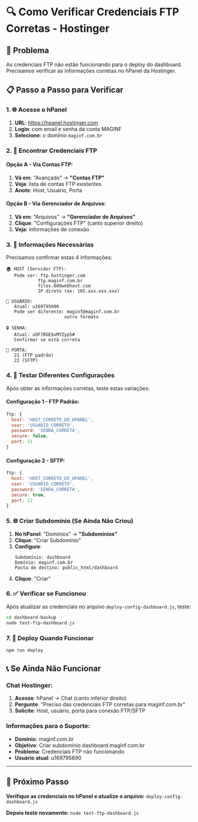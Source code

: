 # 🔍 Como Verificar Credenciais FTP Corretas - Hostinger

## 🎯 Problema
As credenciais FTP não estão funcionando para o deploy do dashboard. Precisamos verificar as informações corretas no hPanel da Hostinger.

## 📋 Passo a Passo para Verificar

### 1. 🌐 Acesse o hPanel
1. **URL**: https://hpanel.hostinger.com
2. **Login**: com email e senha da conta MAGINF
3. **Selecione**: o domínio `maginf.com.br`

### 2. 🔑 Encontrar Credenciais FTP

#### Opção A - Via Contas FTP:
1. **Vá em**: "Avançado" → **"Contas FTP"**
2. **Veja**: lista de contas FTP existentes
3. **Anote**: Host, Usuário, Porta

#### Opção B - Via Gerenciador de Arquivos:
1. **Vá em**: "Arquivos" → **"Gerenciador de Arquivos"**
2. **Clique**: "Configurações FTP" (canto superior direito)
3. **Veja**: informações de conexão

### 3. 📝 Informações Necessárias

Precisamos confirmar estas 4 informações:

```
🏠 HOST (Servidor FTP):
   Pode ser: ftp.hostinger.com
            ftp.maginf.com.br
            files.000webhost.com
            IP direto (ex: 185.xxx.xxx.xxx)

👤 USUÁRIO:
   Atual: u169795690
   Pode ser diferente: maginf@maginf.com.br
                      outro formato

🔒 SENHA:
   Atual: uQF]RGE$xMYZyp5#
   Confirmar se está correta

🚪 PORTA:
   21 (FTP padrão)
   22 (SFTP)
```

### 4. 🔧 Testar Diferentes Configurações

Após obter as informações corretas, teste estas variações:

#### Configuração 1 - FTP Padrão:
```javascript
ftp: {
  host: 'HOST_CORRETO_DO_HPANEL',
  user: 'USUARIO_CORRETO',
  password: 'SENHA_CORRETA',
  secure: false,
  port: 21
}
```

#### Configuração 2 - SFTP:
```javascript
ftp: {
  host: 'HOST_CORRETO_DO_HPANEL',
  user: 'USUARIO_CORRETO', 
  password: 'SENHA_CORRETA',
  secure: true,
  port: 22
}
```

### 5. 🌐 Criar Subdomínio (Se Ainda Não Criou)

1. **No hPanel**: "Domínios" → **"Subdomínios"**
2. **Clique**: "Criar Subdomínio"
3. **Configure**:
   ```
   Subdomínio: dashboard
   Domínio: maginf.com.br
   Pasta de destino: public_html/dashboard
   ```
4. **Clique**: "Criar"

### 6. ✅ Verificar se Funcionou

Após atualizar as credenciais no arquivo `deploy-config-dashboard.js`, teste:

```bash
cd dashboard-backup
node test-ftp-dashboard.js
```

### 7. 🚀 Deploy Quando Funcionar

```bash
npm run deploy
```

## 📞 Se Ainda Não Funcionar

### Chat Hostinger:
1. **Acesse**: hPanel → Chat (canto inferior direito)
2. **Pergunte**: "Preciso das credenciais FTP corretas para maginf.com.br"
3. **Solicite**: Host, usuário, porta para conexão FTP/SFTP

### Informações para o Suporte:
- **Domínio**: maginf.com.br
- **Objetivo**: Criar subdomínio dashboard.maginf.com.br
- **Problema**: Credenciais FTP não funcionando
- **Usuário atual**: u169795690

---

## 🎯 Próximo Passo

**Verifique as credenciais no hPanel e atualize o arquivo:**
`deploy-config-dashboard.js`

**Depois teste novamente:**
`node test-ftp-dashboard.js`
